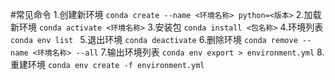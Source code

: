 #常见命令
1.创建新环境
` conda create --name <环境名称> python=<版本> `
2.加载新环境
` conda activate <环境名称> `
3.安装包
` conda install <包名称> `
4.环境列表
`conda env list `
5.退出环境
`conda deactivate`
6.删除环境
`conda remove --name <环境名称> --all`
7.输出环境列表
`conda env export > environment.yml`
8.重建环境
`conda env create -f environment.yml`

